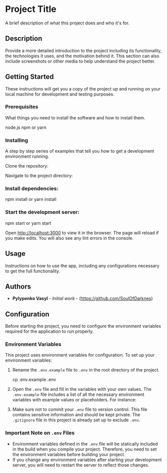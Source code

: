 # Project Title

A brief description of what this project does and who it's for.

## Description

Provide a more detailed introduction to the project including its functionality, the technologies it uses, and the motivation behind it. This section can also include screenshots or other media to help understand the project better.

## Getting Started

These instructions will get you a copy of the project up and running on your local machine for development and testing purposes.

### Prerequisites

What things you need to install the software and how to install them.

node.js
npm or yarn


### Installing

A step by step series of examples that tell you how to get a development environment running.

Clone the repository:

Navigate to the project directory:

### Install dependencies:

npm install or yarn install

### Start the development server:

npm start or yarn start


Open [http://localhost:3000](http://localhost:3000) to view it in the browser. The page will reload if you make edits. You will also see any lint errors in the console.

## Usage

Instructions on how to use the app, including any configurations necessary to get the full functionality.

## Authors

* **Pylypenko Vasyl** - *Initial work* - (https://github.com/SoulOfDarknes)

## Configuration

Before starting the project, you need to configure the environment variables required for the application to run properly.

### Environment Variables

This project uses environment variables for configuration. To set up your environment variables:

1. Rename the `.env.example` file to `.env` in the root directory of the project.
   
   cp .env.example .env

   
2. Open the `.env` file and fill in the variables with your own values. The `.env.example` file includes a list of all the necessary environment variables with example values or placeholders. For instance:


3. Make sure not to commit your `.env` file to version control. This file contains sensitive information and should be kept private. The `.gitignore` file in this project is already set up to exclude `.env`.

### Important Note on `.env` Files

- Environment variables defined in the `.env` file will be statically included in the build when you compile your project. Therefore, you need to set the environment variables before building your project.
- If you change any environment variables after starting your development server, you will need to restart the server to reflect those changes.

